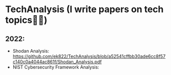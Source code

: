 # TechAnalysis (I write papers on tech topics👨‍💻)

## 2022:
- Shodan Analysis: https://github.com/ek822/TechAnalysis/blob/a52541cffbb30ade6cc8f57c140c0a4044ac861f/Shodan_Analysis.pdf
- NIST Cybersecurity Framework Analysis: 


